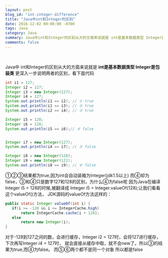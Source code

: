 ```yaml
---
layout: post
blog_id: "int-integer-difference"
title: "Java中int和Integer的区别"
date: 2016-12-02 00:00:00 -0700
tags: Java
category: Java
summary: Java中int和Integer的区别从大的方面来说就是 int是基本数据类型 Integer是包装类
comments: false
---
```

<br>

Java中 int和Integer的区别从大的方面来说就是 **int是基本数据类型 Integer是包装类**
更深入一步说明两者的区别，看下面代码

```java
int i1 = 127;
Integer i2 = 127;
Integer i3 = new Integer(127);
Integer i4 = 127;
System.out.println(i1 == i2); // ① true
System.out.println(i1 == i3); // ② true
System.out.println(i2 == i4); // ③ true

Integer i5 = 128;
Integer i6 = 128;
System.out.println(i5 == i6);// ④ false


Integer i7 = new Integer(127);
System.out.println(i4 == i7); // ⑤ false

Integer i8 = new Integer(128);
Integer i9 = new Integer(121);
System.out.println(i8 == i9); // ⑥ false
```

①②③结果都为true,因为int会自动装箱为Integer(jdk1.5以上)
而④却为false，③和④只是数字127和128的区别，为什么④为false呢
因为Java在编译Integer i5 = 128的时候,被翻译成 Integer i5 = Integer.valueOf(128);让我们看看这个valueOf()方法，
JDK源码的valueOf方法这样的：

```java
public static Integer valueOf(int i) {
   if(i >= -128 && i <= IntegerCache.high)
       return IntegerCache.cache[i + 128];
   else
       return new Integer(i);
}
```

对于-128到127之间的数，会进行缓存，Integer i2 = 127时，会将127进行缓存，下次再写Integer i4 = 127时，
就会直接从缓存中取，就不会new了。所以③的结果为true,而④为false。
而⑤⑥两个都不是同一个对象 所以都是false


